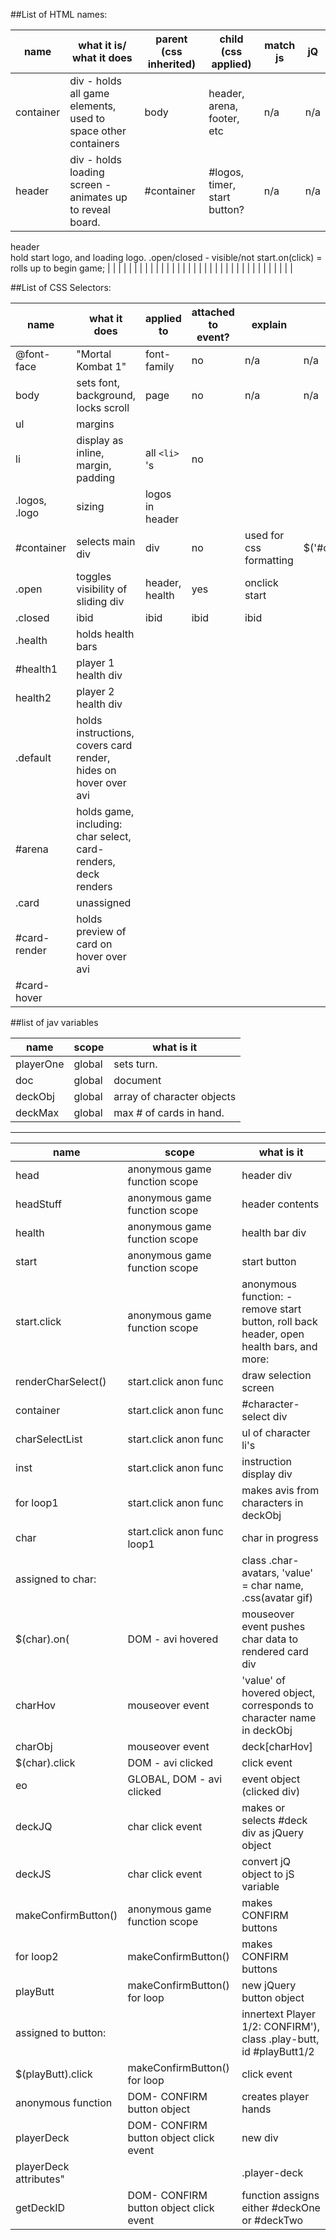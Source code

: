 

##List of HTML names:


| name       | what it is/ what it does  | parent (css inherited) | child (css applied) | match js | jQ |
|------------|---------------------------|--------|-------|----------|----|
| container | div - holds all game elements, used to space other containers    | body   | header, arena, footer, etc | n/a | n/a
| header | div - holds loading screen - animates up to reveal board. | #container | #logos, timer, start button? | n/a | n/a |
header   
   hold start logo, and loading logo.        .open/closed - visible/not
   start.on(click) = rolls up to begin game;
|  |  |  |  |  |  |
|  |  |  |  |  |  |
|  |  |  |  |  |  |
|  |  |  |  |  |  |
|  |  |  |  |  |  |


##List of CSS Selectors:

| name       | what it does  | applied to | attached to event? | explain | jQ |
|------------|---------------------------|--------|-------|----------|----|
|@font-face | "Mortal Kombat 1" | font-family | no | n/a | n/a
|body | sets font, background, locks scroll | page | no | n/a | n/a |
|ul | margins |   |  |  |  |
|li   |display as inline, margin, padding  |  all `<li>` 's | no |   |  |
|.logos, .logo | sizing | logos in header | |   |  |
|#container  |selects main div  | div  | no  | used for css formatting  | $('#container') |
|.open  | toggles visibility of sliding div | header, health | yes | onclick start |  |
|.closed  | ibid | ibid | ibid | ibid |  |
|.health  | holds health bars  |  |  |  |  |
|#health1  | player 1 health div  |  |  |  |  |
|health2 |  player 2 health div |
|.default | holds instructions, covers card render, hides on hover over avi |
|#arena| holds game, including: char select, card-renders, deck renders |
|.card | unassigned |
|#card-render | holds preview of card on hover over avi |
|#card-hover



##list of jav variables

|name | scope | what is it|
|-----|-------|-----------------------|
| playerOne | global | sets turn. |
|doc | global | document |
|deckObj |global | array of character objects |
|deckMax|global| max # of cards in hand. |
--------------------------------------------
|name | scope | what is it|
|-----|-------|-----------------------|
|  head | anonymous game function scope | header div
|headStuff |anonymous game function scope| header contents
|health |anonymous game function scope| health bar div
|start |anonymous game function scope| start button
|start.click |anonymous game function scope| anonymous function: -remove start button, roll back header, open health bars, and more:
|renderCharSelect() |start.click anon func | draw selection screen
|container |start.click anon func | #character-select div
|charSelectList |start.click anon func | ul of character li's
|inst |start.click anon func | instruction display div
|for loop1 | start.click anon func | makes avis from characters in deckObj
| char |start.click anon func loop1| char in progress
|assigned to char: | |class .char-avatars, 'value' = char name, .css(avatar gif)
| $(char).on( |DOM - avi hovered | mouseover event pushes char data to rendered card div
|charHov | mouseover event | 'value' of hovered object, corresponds to character name in deckObj
|charObj | mouseover event | deck[charHov] |
|$(char).click | DOM - avi clicked | click event
|eo | GLOBAL, DOM - avi clicked | event object (clicked div)
| deckJQ | char click event | makes or selects #deck div as jQuery object
| deckJS | char click event | convert jQ object to jS variable
| makeConfirmButton() | anonymous game function scope | makes CONFIRM buttons
|for loop2 | makeConfirmButton() | makes CONFIRM buttons
|playButt | makeConfirmButton() for loop | new jQuery button object
|assigned to button:| | innertext Player 1/2: CONFIRM'), class .play-butt, id #playButt1/2|
| $(playButt).click | makeConfirmButton() for loop | click event
|anonymous function | DOM- CONFIRM button object | creates player hands
|playerDeck| DOM- CONFIRM button object click event| new div
|playerDeck attributes" | | .player-deck
|getDeckID | DOM- CONFIRM button object click event | function assigns either #deckOne or #deckTwo|
